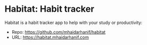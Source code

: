 # Habitat: Habit tracker

Habitat is a habit tracker app to help with your study or productivity:

- Repo: <https://github.com/mhaidarhanif/habitat>
- URL: <https://habitat.mhaidarhanif.com>

